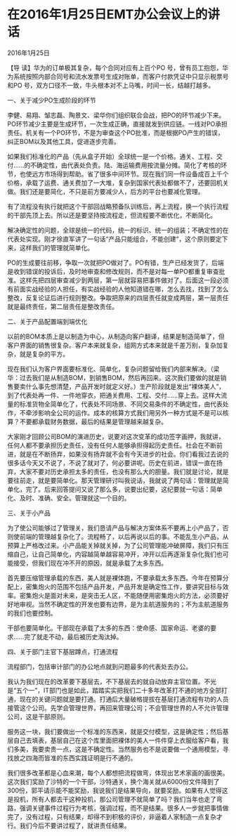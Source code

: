 # 在2016年1月25日EMT办公会议上的讲话

2016年1月25日

【导 读】华为的订单极其复杂，每个合同对应有上百个PO 号，曾有员工抱怨，华为系统按照内部合同号和流水发票号生成对账单，而客户付款凭证中只显示税票号和PO 号，双方口径不一致，牛头根本对不上马嘴，时间一长，结越打越多。

一、关于减少PO生成阶段的环节

李健、易翔、邹志磊、陶景文、梁华你们组织联合会战，把PO的环节减少下来。PO环节减少主要是生成环节，一次生成正确，直接就发到供应链。一线对PO承担责任。机关有一个PO环节，不是为审查这个PO批准，而是根据PO产生的错误，纠正BOM以及其他工具，促进逐步完善。

如果我们标准化的产品（先从盒子开始）全球统一是一个价格。通关、工程、交付……的不确定性，由代表处负责。陆、海运输费用按流量分摊。简化了考核的环节，也使远方市场得到帮助。省了很多中间环节。现在我们同一件设备成百上千个价格，承载了运费、通关费加了一大堆，复杂到国家代表处都做不了，还要回机关做。我们还是要简化，不只是前方要减少人，后方的平台也要减化管理。

有了流程没有执行就把这个干部回战略预备队训练后，再上流程，换一个执行流程的干部先顶上去。所以还是要坚持按流程走，但流程要不断优化，不断简化。

解决确定性的问题，全球是统一的代码，统一的标识、统一的组装；不确定性的在代表处实现。刚才徐直军讲了一句话“产品只能组合，不能创建”，这个原则要定下来，这样我们的管理就简单化。

PO的生成要往前移，争取一次就把PO做对了。PO有错，生产已经发货了，后端是收到错误的投诉后，及时地审查和修改规则，而不是对每一单PO都重复审查批准。这样先把四层审查减少到两层，第一层就容易把事件做对了。后面这一段必须有前面实战经验的人担任，有实战经验的人他知道错在哪，怎么去找，找到了怎么整改，反复论证后进行规则整改。争取把原来的四层责任就变成两层，第一层责任就是最终责任，第二层责任是整改责任。

二、关于产品配置端到端优化

以前的BOM本质上是以制造为中心，从制造向客户翻译，结果是制造简单了，但客户界面的销售很复杂。客户本来就复杂，组网方式本来就是千差万别，复杂加复杂，就是复杂的平方。

现在我们认为客户界面要标准化、简单化，复杂问题留给我们内部来解决。（梁华：过去我们是从制造BOM，到销售BOM，然后再回来。这次我们要做的就是销售要卖什么事先想清楚，产品开发时就定义好。）生产阶段就是发出“裸体美人”，到了代表处再一件、一件地穿衣，把通关费用、工程、交付……穿上去。这样大流量的标准货物全简单化了，代表处不同场景、不同交易条件的不确定性，由代表处作，不牵涉影响全公司的运作。成本的核算方式我们用另外一种方式是不是可以核算？不要都承载财务数据，最后的结果是管理越来越复杂。

大家刚才回顾公司BOM的演进历史，说要对这次变革的成功签字画押，我就讲，任何人都不要承担历史责任，没有任何人能够承担得起历史责任。社会在不断前进，就是在不断扬弃，如果没有扬弃就不会有今天进步的社会。你们看我过去说的很多话今天又不说了，不说了就对了，何必要讲呢。历史在前进，错误一直在扬弃，大家不要对历史承担太多的责任，也没有那么大的胆量。我们就是讨论，就是要往前走，就是要简单化。那天管理研讨叫我说话，我就说了两句话：管理就是简单化，完了。后来回答提问又说了那么多，说要出纪要，这纪要就一句话：简单化、及时、准确、安全。管理就这一个目的。

三、关于小产品

为了使公司能够过了管理关，我们恳请产品与解决方案体系不要再上小产品了，否则使前端的管理越复杂化了。流程畅了，以后再说以后的事。不能乱生小产品，从预算上严格改过来。小产品能关掉就关掉，为了公司管理能冲破屏障，我们只有压缩自己，让自己简单化，内容越简单越容易冲开，冲开以后再逐渐复杂化我们也可能接受，但我们现在冲不开的原因，就是承载了太多东西。

首先要压缩管理承载的东西，美人就是裸体跑，不要承载太多东西。今年在预算分配上，密集炮火的范围不包括产品开发，产品开发是确定性工作，要讲究目标与效率。密集炮火是面对未来，是突击无人区，不能随便用密集炮火的方法，必须要好好地审视。当然不确定性的开发也要有边界，是为主航道服务的；不为主航道服务的我们也要控制。

干部也要简单化。干部现在承载了太多的东西：使命感、国家命运、老婆的要求……完了就走不动，最后被历史淘汰掉。

四、关于部门主官下基层蹲点，打通流程

流程部门，包括审计部门的办公地点就到问题最多的代表处去办公。

我认为我们现在的改革要下基层去，不下基层去的就自动放弃主官位置。不光是“五个一”，IT部门也是如此，踏踏实实把我们二十多年改革打不通的地方全部打通，现在的关键问题就是要打通。打通后大量破格提拔在基层打通流程有功的人员接管这个公司。先学会管理世界，再回来管理公司；不会管理世界的人不允许管理公司，这是干部原则。

服务这一块，我们要做出一个标准的东西来，就是交付模型，这是确定性；然后基层自己去填表，基层自己在这个库里面把裸体的美人一件件穿上衣服给客户看，我们多美，我要卖贵一点，这是不确定性。当然服务也不是说要做一个通用模型，寻找放之四海而皆准的东西实践证明是行不通的。

我们很多改革都是心血来潮，每个人都想把流程做弯，体现出艺术家画的画很美。这次我们奖励了沙特的一个干部，沙特通关，换个海关就从6000份文件降到了300份，郭平请示能不能奖励，我说我们是结果导向，就要奖励。如果有人觉得这是投机，所有人都去干这种投机，那公司管理不就简单了吗？我们当年也走了弯路，强调关键事件过程行为考核，强调过程，而不是结果。很多人一步就把事情做完了，没有过程，只有结果，却得不到积极的评价，非逼着人家制造一点复杂才行。我们今后不要讲过程了，就讲责任结果。

